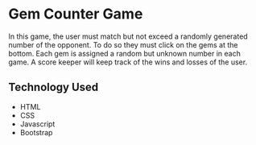 # Gem Counter Game
In this game, the user must match but not exceed a randomly generated number of the opponent. To do so they must click on the gems at the bottom. Each gem is assigned a random but unknown number in each game. A score keeper will keep track of the wins and losses of the user.

## Technology Used
* HTML
* CSS
* Javascript
* Bootstrap
